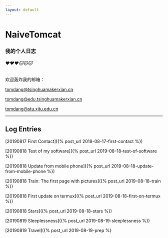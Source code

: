 ```yaml
---
layout: default
---
```



# NaiveTomcat
### 我的个人日志
###### ❤️❤️❤️🐱🐱🐱

欢迎轰炸我的邮箱：

tomdang@tsinghuamakerxian.cn

tomdang@edu.tsinghuamakerxian.cn

tomdang@stu.xjtu.edu.cn


   * * *

## Log Entries

[20190817 First Contact]({% post_url 2019-08-17-first-contact %})

[20190818 Test of my software]({% post_url 2019-08-18-test-of-software %})

[20190818 Update from mobile phone]({% post_url 2019-08-18-update-from-mobile-phone %})

[20190818 Train: The first page with pictures]({% post_url 2019-08-18-train %}) 

[20190818 First update on termux]({% post_url 2019-08-18-first-on-termux %}) 

[20190818 Stars]({% post_url 2019-08-18-stars %}) 

[20190819 Sleeplessness]({% post_url 2019-08-19-sleeplessness %})

[20190819 Travel]({% post_url 2019-08-19-prep %} 
